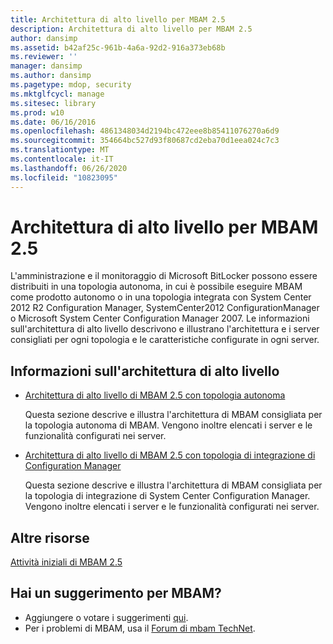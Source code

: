 ```yaml
---
title: Architettura di alto livello per MBAM 2.5
description: Architettura di alto livello per MBAM 2.5
author: dansimp
ms.assetid: b42af25c-961b-4a6a-92d2-916a373eb68b
ms.reviewer: ''
manager: dansimp
ms.author: dansimp
ms.pagetype: mdop, security
ms.mktglfcycl: manage
ms.sitesec: library
ms.prod: w10
ms.date: 06/16/2016
ms.openlocfilehash: 4861348034d2194bc472eee8b85411076270a6d9
ms.sourcegitcommit: 354664bc527d93f80687cd2eba70d1eea024c7c3
ms.translationtype: MT
ms.contentlocale: it-IT
ms.lasthandoff: 06/26/2020
ms.locfileid: "10823095"
---
```

# Architettura di alto livello per MBAM 2.5


L'amministrazione e il monitoraggio di Microsoft BitLocker possono essere distribuiti in una topologia autonoma, in cui è possibile eseguire MBAM come prodotto autonomo o in una topologia integrata con System Center 2012 R2 Configuration Manager, SystemCenter2012 ConfigurationManager o Microsoft System Center Configuration Manager 2007. Le informazioni sull'architettura di alto livello descrivono e illustrano l'architettura e i server consigliati per ogni topologia e le caratteristiche configurate in ogni server.

## Informazioni sull'architettura di alto livello


-   [Architettura di alto livello di MBAM 2.5 con topologia autonoma](high-level-architecture-of-mbam-25-with-stand-alone-topology.md)

    Questa sezione descrive e illustra l'architettura di MBAM consigliata per la topologia autonoma di MBAM. Vengono inoltre elencati i server e le funzionalità configurati nei server.

-   [Architettura di alto livello di MBAM 2.5 con topologia di integrazione di Configuration Manager](high-level-architecture-of-mbam-25-with-configuration-manager-integration-topology.md)

    Questa sezione descrive e illustra l'architettura di MBAM consigliata per la topologia di integrazione di System Center Configuration Manager. Vengono inoltre elencati i server e le funzionalità configurati nei server.

## Altre risorse


[Attività iniziali di MBAM 2.5](getting-started-with-mbam-25.md)

## Hai un suggerimento per MBAM?
- Aggiungere o votare i suggerimenti [qui](http://mbam.uservoice.com/forums/268571-microsoft-bitlocker-administration-and-monitoring). 
- Per i problemi di MBAM, usa il [Forum di mbam TechNet](https://social.technet.microsoft.com/Forums/home?forum=mdopmbam).

 

 





